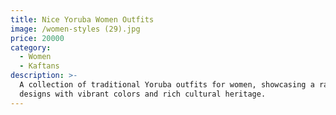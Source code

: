 ```yaml
---
title: Nice Yoruba Women Outfits
image: /women-styles (29).jpg
price: 20000
category:
  - Women
  - Kaftans
description: >-
  A collection of traditional Yoruba outfits for women, showcasing a range of
  designs with vibrant colors and rich cultural heritage.
---
```


